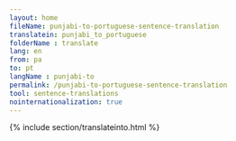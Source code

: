 ```yaml
---
layout: home
fileName: punjabi-to-portuguese-sentence-translation
translatein: punjabi_to_portuguese
folderName : translate
lang: en
from: pa
to: pt
langName : punjabi-to
permalink: /punjabi-to-portuguese-sentence-translation
tool: sentence-translations
nointernationalization: true
---
```

{% include section/translateinto.html %}
